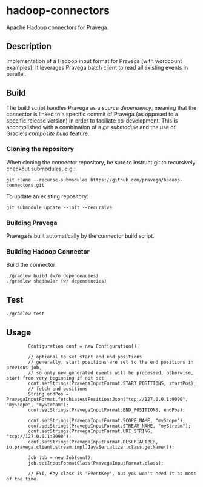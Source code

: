 <!--
Copyright (c) 2017 Dell Inc., or its subsidiaries. All Rights Reserved.

Licensed under the Apache License, Version 2.0 (the "License");
you may not use this file except in compliance with the License.
You may obtain a copy of the License at

    http://www.apache.org/licenses/LICENSE-2.0
-->

# hadoop-connectors
Apache Hadoop connectors for Pravega.

Description
-----------

Implementation of a Hadoop input format for Pravega (with wordcount examples). It leverages Pravega batch client to read all existing events in parallel.

Build
-------
The build script handles Pravega as a _source dependency_, meaning that the connector is linked to a specific commit of Pravega (as opposed to a specific release version) in order to faciliate co-development.  This is accomplished with a combination of a _git submodule_ and the use of Gradle's _composite build_ feature. 

### Cloning the repository
When cloning the connector repository, be sure to instruct git to recursively checkout submodules, e.g.:
```
git clone --recurse-submodules https://github.com/pravega/hadoop-connectors.git
```

To update an existing repository:
```
git submodule update --init --recursive
```

### Building Pravega
Pravega is built automatically by the connector build script.

### Building Hadoop Connector
Build the connector:
```
./gradlew build (w/o dependencies)
./gradlew shadowJar (w/ dependencies)
```

Test
-------
```
./gradlew test
```

Usage
-----
```
        Configuration conf = new Configuration();

        // optional to set start and end positions
        // generally, start positions are set to the end positions in previous job,
        // so only new generated events will be processed, otherwise, start from very beginning if not set
        conf.setStrings(PravegaInputFormat.START_POSITIONS, startPos);
        // fetch end positions
        String endPos = PravegaInputFormat.fetchLatestPositionsJson("tcp://127.0.0.1:9090", "myScope", "myStream");
        conf.setStrings(PravegaInputFormat.END_POSITIONS, endPos);

        conf.setStrings(PravegaInputFormat.SCOPE_NAME, "myScope");
        conf.setStrings(PravegaInputFormat.STREAM_NAME, "myStream");
        conf.setStrings(PravegaInputFormat.URI_STRING, "tcp://127.0.0.1:9090");
        conf.setStrings(PravegaInputFormat.DESERIALIZER, io.pravega.client.stream.impl.JavaSerializer.class.getName());

        Job job = new Job(conf);
        job.setInputFormatClass(PravegaInputFormat.class);

        // FYI, Key class is 'EventKey', but you won't need it at most of the time.
```
